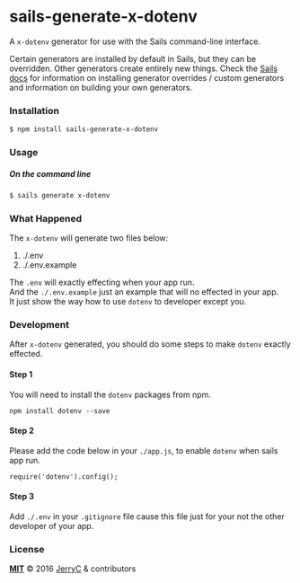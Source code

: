 # sails-generate-x-dotenv

A `x-dotenv` generator for use with the Sails command-line interface.

Certain generators are installed by default in Sails, but they can be overridden.  Other generators create entirely new things.  Check the [Sails docs](http://sailsjs.org/#!documentation) for information on installing generator overrides / custom generators and information on building your own generators.

### Installation

```sh
$ npm install sails-generate-x-dotenv
```

### Usage

##### On the command line

```sh
$ sails generate x-dotenv 
```

### What Happened

The `x-dotenv` will generate two files below:

1. ./.env
2. ./.env.example

The `.env` will exactly effecting when your app run.   
And the `./.env.example` just an example that will no effected in your app.     
It just show the way how to use `dotenv` to developer except you. 

### Development

After `x-dotenv` generated, you should do some steps to make `dotenv` exactly effected.

#### Step 1

You will need to install the `dotenv` packages from npm.

```
npm install dotenv --save
```

#### Step 2

Please add the code below in your `./app.js`, to enable `dotenv` when sails app run.

```
require('dotenv').config();
```

#### Step 3

Add `./.env` in your `.gitignore` file cause this file just for your not the other developer of your app.



### License

**[MIT](./LICENSE)**
&copy; 2016 [JerryC](http://github.com/JerryC8080) & contributors
